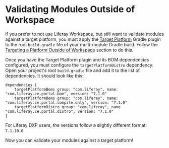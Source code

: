 # Validating Modules Outside of Workspace [](id=validating-modules-outside-of-workspace)

If you prefer to not use Liferay Workspace, but still want to validate modules
against a target platform, you must apply the
[Target Platform](/develop/reference/-/knowledge_base/7-1/target-platform-gradle-plugin)
Gradle plugin to the root `build.gradle` file of your multi-module Gradle
build. Follow the
[Targeting a Platform Outside of Workspace](/develop/tutorials/-/knowledge_base/7-1/managing-the-target-platform-for-liferay-workspace#targeting-a-platform-outside-of-workspace)
section to do this.

Once you have the Target Platform plugin and its BOM dependencies configured,
you must configure the `targetPlatformDistro` dependency. Open your project's
root `build.gradle` file and add it to the list of dependencies. It should look
like this:

    dependencies {
        targetPlatformBoms group: "com.liferay", name: "com.liferay.ce.portal.bom", version: "7.1.0"
        targetPlatformBoms group: "com.liferay", name: "com.liferay.ce.portal.compile.only", version: "7.1.0"
        targetPlatformDistro group: "com.liferay", name "com.liferay.ce.portal.distro", version: "7.1.0"
    }

For Liferay DXP users, the versions follow a slightly different format:
`7.1.10.0`.

Now you can validate your modules against a target platform!
